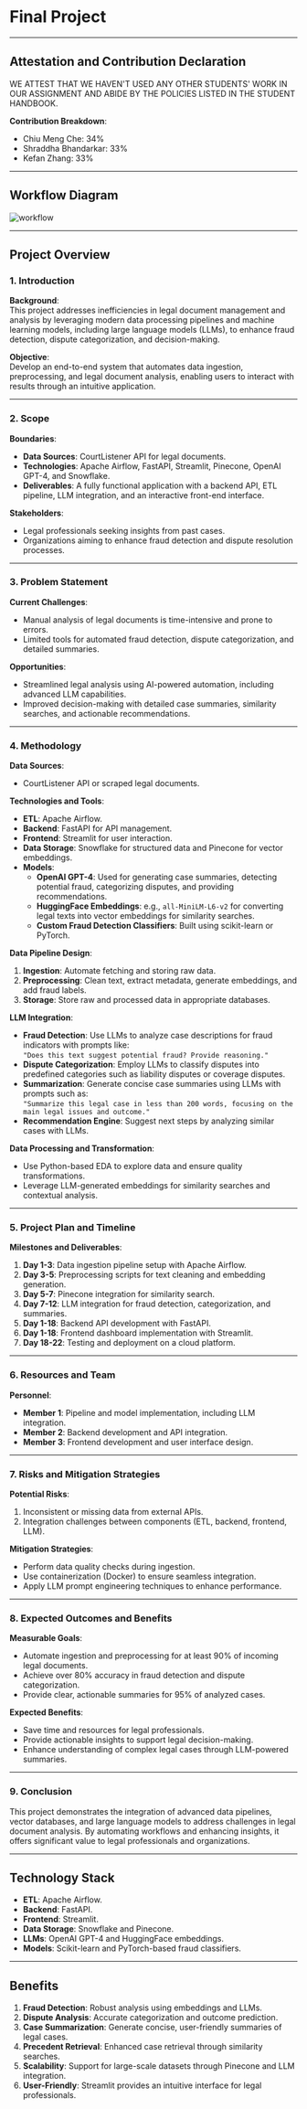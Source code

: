 # Final Project 

---

## Attestation and Contribution Declaration

WE ATTEST THAT WE HAVEN'T USED ANY OTHER STUDENTS' WORK IN OUR ASSIGNMENT AND ABIDE BY THE POLICIES LISTED IN THE STUDENT HANDBOOK.

**Contribution Breakdown**:
- Chiu Meng Che: 34%  
- Shraddha Bhandarkar: 33%  
- Kefan Zhang: 33%  

---

## Workflow Diagram

![workflow](images/workflow_diagram.jpeg)

---
## Project Overview

### 1. Introduction  

**Background**:  
This project addresses inefficiencies in legal document management and analysis by leveraging modern data processing pipelines and machine learning models, including large language models (LLMs), to enhance fraud detection, dispute categorization, and decision-making.  

**Objective**:  
Develop an end-to-end system that automates data ingestion, preprocessing, and legal document analysis, enabling users to interact with results through an intuitive application.  

---

### 2. Scope  

**Boundaries**:  
- **Data Sources**: CourtListener API for legal documents.  
- **Technologies**: Apache Airflow, FastAPI, Streamlit, Pinecone, OpenAI GPT-4, and Snowflake.  
- **Deliverables**: A fully functional application with a backend API, ETL pipeline, LLM integration, and an interactive front-end interface.

**Stakeholders**:  
- Legal professionals seeking insights from past cases.  
- Organizations aiming to enhance fraud detection and dispute resolution processes.

---

### 3. Problem Statement  

**Current Challenges**:  
- Manual analysis of legal documents is time-intensive and prone to errors.  
- Limited tools for automated fraud detection, dispute categorization, and detailed summaries.  

**Opportunities**:  
- Streamlined legal analysis using AI-powered automation, including advanced LLM capabilities.  
- Improved decision-making with detailed case summaries, similarity searches, and actionable recommendations.  

---

### 4. Methodology  

**Data Sources**:  
- CourtListener API or scraped legal documents.  

**Technologies and Tools**:  
- **ETL**: Apache Airflow.  
- **Backend**: FastAPI for API management.  
- **Frontend**: Streamlit for user interaction.  
- **Data Storage**: Snowflake for structured data and Pinecone for vector embeddings.  
- **Models**:  
  - **OpenAI GPT-4**: Used for generating case summaries, detecting potential fraud, categorizing disputes, and providing recommendations.  
  - **HuggingFace Embeddings**: e.g., `all-MiniLM-L6-v2` for converting legal texts into vector embeddings for similarity searches.  
  - **Custom Fraud Detection Classifiers**: Built using scikit-learn or PyTorch.  

**Data Pipeline Design**:  
1. **Ingestion**: Automate fetching and storing raw data.  
2. **Preprocessing**: Clean text, extract metadata, generate embeddings, and add fraud labels.  
3. **Storage**: Store raw and processed data in appropriate databases.  

**LLM Integration**:  
- **Fraud Detection**: Use LLMs to analyze case descriptions for fraud indicators with prompts like:  
  `"Does this text suggest potential fraud? Provide reasoning."`  
- **Dispute Categorization**: Employ LLMs to classify disputes into predefined categories such as liability disputes or coverage disputes.  
- **Summarization**: Generate concise case summaries using LLMs with prompts such as:  
  `"Summarize this legal case in less than 200 words, focusing on the main legal issues and outcome."`  
- **Recommendation Engine**: Suggest next steps by analyzing similar cases with LLMs.  

**Data Processing and Transformation**:  
- Use Python-based EDA to explore data and ensure quality transformations.  
- Leverage LLM-generated embeddings for similarity searches and contextual analysis.  

---

### 5. Project Plan and Timeline  

**Milestones and Deliverables**:  
1. **Day 1-3**: Data ingestion pipeline setup with Apache Airflow.  
2. **Day 3-5**: Preprocessing scripts for text cleaning and embedding generation.  
3. **Day 5-7**: Pinecone integration for similarity search.  
4. **Day 7-12**: LLM integration for fraud detection, categorization, and summaries.  
5. **Day 1-18**: Backend API development with FastAPI.  
6. **Day 1-18**: Frontend dashboard implementation with Streamlit.  
7. **Day 18-22**: Testing and deployment on a cloud platform.  

---

### 6. Resources and Team  

**Personnel**:  
- **Member 1**: Pipeline and model implementation, including LLM integration.  
- **Member 2**: Backend development and API integration.  
- **Member 3**: Frontend development and user interface design.  

---

### 7. Risks and Mitigation Strategies  

**Potential Risks**:  
1. Inconsistent or missing data from external APIs.  
2. Integration challenges between components (ETL, backend, frontend, LLM).  

**Mitigation Strategies**:  
- Perform data quality checks during ingestion.  
- Use containerization (Docker) to ensure seamless integration.  
- Apply LLM prompt engineering techniques to enhance performance.  

---

### 8. Expected Outcomes and Benefits  

**Measurable Goals**:  
- Automate ingestion and preprocessing for at least 90% of incoming legal documents.  
- Achieve over 80% accuracy in fraud detection and dispute categorization.  
- Provide clear, actionable summaries for 95% of analyzed cases.  

**Expected Benefits**:  
- Save time and resources for legal professionals.  
- Provide actionable insights to support legal decision-making.  
- Enhance understanding of complex legal cases through LLM-powered summaries.  

---

### 9. Conclusion  

This project demonstrates the integration of advanced data pipelines, vector databases, and large language models to address challenges in legal document analysis. By automating workflows and enhancing insights, it offers significant value to legal professionals and organizations.

---

## Technology Stack  

- **ETL**: Apache Airflow.  
- **Backend**: FastAPI.  
- **Frontend**: Streamlit.  
- **Data Storage**: Snowflake and Pinecone.  
- **LLMs**: OpenAI GPT-4 and HuggingFace embeddings.  
- **Models**: Scikit-learn and PyTorch-based fraud classifiers.  

---

## Benefits  

1. **Fraud Detection**: Robust analysis using embeddings and LLMs.  
2. **Dispute Analysis**: Accurate categorization and outcome prediction.  
3. **Case Summarization**: Generate concise, user-friendly summaries of legal cases.  
4. **Precedent Retrieval**: Enhanced case retrieval through similarity searches.  
5. **Scalability**: Support for large-scale datasets through Pinecone and LLM integration.  
6. **User-Friendly**: Streamlit provides an intuitive interface for legal professionals.  
